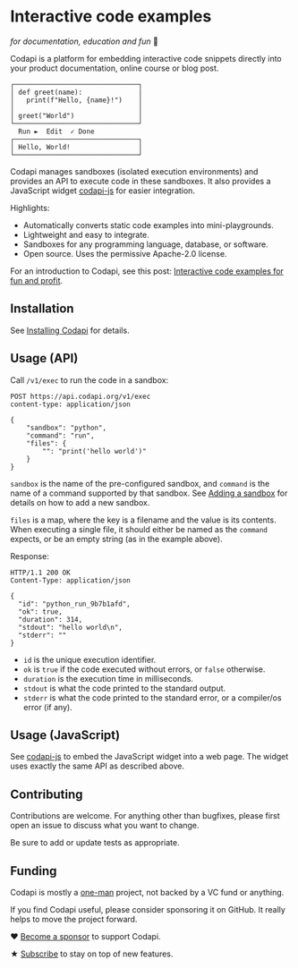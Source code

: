 # Interactive code examples

_for documentation, education and fun_ 🎉

Codapi is a platform for embedding interactive code snippets directly into your product documentation, online course or blog post.

```
┌───────────────────────────────┐
│ def greet(name):              │
│   print(f"Hello, {name}!")    │
│                               │
│ greet("World")                │
└───────────────────────────────┘
  Run ►  Edit  ✓ Done
┌───────────────────────────────┐
│ Hello, World!                 │
└───────────────────────────────┘
```

Codapi manages sandboxes (isolated execution environments) and provides an API to execute code in these sandboxes. It also provides a JavaScript widget [codapi-js](https://github.com/nalgeon/codapi-js) for easier integration.

Highlights:

-   Automatically converts static code examples into mini-playgrounds.
-   Lightweight and easy to integrate.
-   Sandboxes for any programming language, database, or software.
-   Open source. Uses the permissive Apache-2.0 license.

For an introduction to Codapi, see this post: [Interactive code examples for fun and profit](https://antonz.org/code-examples/).

## Installation

See [Installing Codapi](docs/install.md) for details.

## Usage (API)

Call `/v1/exec` to run the code in a sandbox:

```http
POST https://api.codapi.org/v1/exec
content-type: application/json

{
    "sandbox": "python",
    "command": "run",
    "files": {
        "": "print('hello world')"
    }
}
```

`sandbox` is the name of the pre-configured sandbox, and `command` is the name of a command supported by that sandbox. See [Adding a sandbox](docs/add-sandbox.md) for details on how to add a new sandbox.

`files` is a map, where the key is a filename and the value is its contents. When executing a single file, it should either be named as the `command` expects, or be an empty string (as in the example above).

Response:

```http
HTTP/1.1 200 OK
Content-Type: application/json

{
  "id": "python_run_9b7b1afd",
  "ok": true,
  "duration": 314,
  "stdout": "hello world\n",
  "stderr": ""
}
```

-   `id` is the unique execution identifier.
-   `ok` is `true` if the code executed without errors, or `false` otherwise.
-   `duration` is the execution time in milliseconds.
-   `stdout` is what the code printed to the standard output.
-   `stderr` is what the code printed to the standard error, or a compiler/os error (if any).

## Usage (JavaScript)

See [codapi-js](https://github.com/nalgeon/codapi-js) to embed the JavaScript widget into a web page. The widget uses exactly the same API as described above.

## Contributing

Contributions are welcome. For anything other than bugfixes, please first open an issue to discuss what you want to change.

Be sure to add or update tests as appropriate.

## Funding

Codapi is mostly a [one-man](https://antonz.org/) project, not backed by a VC fund or anything.

If you find Codapi useful, please consider sponsoring it on GitHub. It really helps to move the project forward.

♥ [Become a sponsor](https://github.com/sponsors/nalgeon) to support Codapi.

★ [Subscribe](https://antonz.org/subscribe/) to stay on top of new features.

